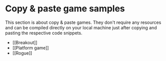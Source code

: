 # Copy & paste game samples

This section is about copy & paste games. They don't require any resources and can be compiled directly on your local machine just after copying and pasting the respective code snippets.

- [[Breakout]]
- [[Platform game]]
- [[Rogue]]